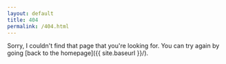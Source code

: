 ```yaml
---
layout: default
title: 404
permalink: /404.html
---
```


Sorry, I couldn't find that page that you're looking for. You can try again by going [back to the homepage]({{ site.baseurl }}/).
